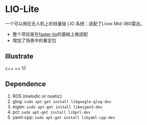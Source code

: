 # LIO-Lite
一个可以用在无人机上的轻量级 LIO 系统：适配了Livox Mid-360雷达。  
* 整个项目是在[faster-lio](https://github.com/gaoxiang12/faster-lio.git)的基础上做适配  
* 增加了场景中的重定位  


## Illustrate
c++ == 17  

## Dependence
1. ROS (melodic or noetic)
2. glog: ```sudo apt-get install libgoogle-glog-dev```
3. eigen: ```sudo apt-get install libeigen3-dev```
4. pcl: ```sudo apt-get install libpcl-dev```
5. yaml-cpp: ```sudo apt-get install libyaml-cpp-dev```

